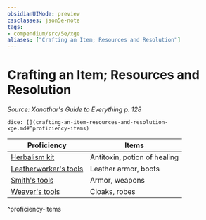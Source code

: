 ```yaml
---
obsidianUIMode: preview
cssclasses: json5e-note
tags:
- compendium/src/5e/xge
aliases: ["Crafting an Item; Resources and Resolution"]
---
```

# Crafting an Item; Resources and Resolution
*Source: Xanathar's Guide to Everything p. 128* 

`dice: [](crafting-an-item-resources-and-resolution-xge.md#^proficiency-items)`

| Proficiency | Items |
|-------------|-------|
| [Herbalism kit](/compendium/items/herbalism-kit.md) | Antitoxin, potion of healing |
| [Leatherworker's tools](/compendium/items/leatherworkers-tools.md) | Leather armor, boots |
| [Smith's tools](/compendium/items/smiths-tools.md) | Armor, weapons |
| [Weaver's tools](/compendium/items/weavers-tools.md) | Cloaks, robes |
^proficiency-items